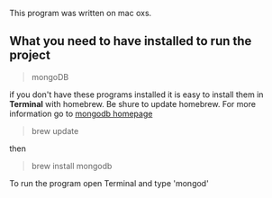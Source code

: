 This program was written on mac oxs.


## What you need to have installed to run the project

> mongoDB 

if you don't have these programs installed it is easy to install them in **Terminal** with homebrew.  Be shure to update homebrew. For more information go to [mongodb homepage](http://docs.mongodb.org/manual/tutorial/install-mongodb-on-os-x/)

> brew update

then 

> brew install mongodb







To run the program 
open Terminal and type 'mongod'